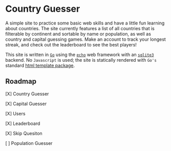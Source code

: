# Country Guesser

A simple site to practice some basic web skills and have a little fun learning about countries. The site currently features a list of all countries that is filterable by continent and sortable by name or population, as well as country and capital guessing games. Make an account to track your longest streak, and check out the leaderboard to see the best players!

This site is written in [`Go`](https://go.dev/) using the [`echo`](https://echo.labstack.com/) web framework with an [`sqlite3`](https://www.sqlite.org/) backend. No `Javascript` is used; the site is statically rendered with `Go's` standard [html template package](https://pkg.go.dev/html/template).

## Roadmap

[X] Country Guesser

[X] Capital Guesser

[X] Users

[X] Leaderboard

[X] Skip Quesiton

[ ] Population Guesser
